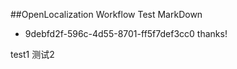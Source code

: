 ##OpenLocalization Workflow Test MarkDown

* 9debfd2f-596c-4d55-8701-ff5f7def3cc0 
   thanks!

test1
测试2




